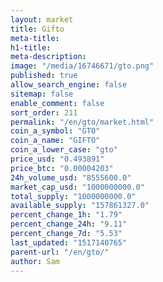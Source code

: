 ```yaml
---
layout: market
title: Gifto
meta-title: 
h1-title: 
meta-description: 
image: "/media/16746671/gto.png"
published: true
allow_search_engine: false
sitemap: false
enable_comment: false
sort_order: 211
permalink: "/en/gto/market.html"
coin_a_symbol: "GTO"
coin_a_name: "GIFTO"
coin_a_lower_case: "gto"
price_usd: "0.493891"
price_btc: "0.00004203"
24h_volume_usd: "8555600.0"
market_cap_usd: "1000000000.0"
total_supply: "1000000000.0"
available_supply: "157861327.0"
percent_change_1h: "1.79"
percent_change_24h: "9.11"
percent_change_7d: "5.53"
last_updated: "1517140765"
parent-url: "/en/gto/"
author: Sam
---
```


